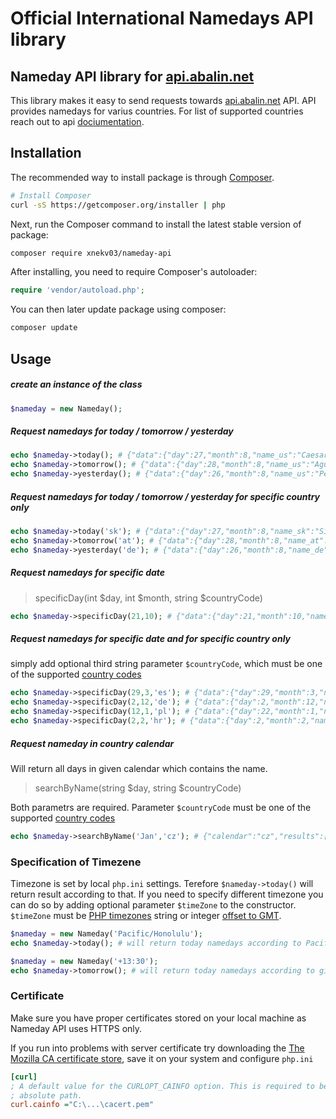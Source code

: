 # Official International Namedays API library
## Nameday API library for [api.abalin.net](https://api.abalin.net)
This library makes it easy to send requests towards [api.abalin.net](https://api.abalin.net) API.
API provides namedays for varius countries. For list of supported countries reach out to api [dociumentation](https://api.abalin.net/documentation). 

## Installation

The recommended way to install package is through
[Composer](http://getcomposer.org).

```bash
# Install Composer
curl -sS https://getcomposer.org/installer | php
```

Next, run the Composer command to install the latest stable version of package:

```bash
composer require xnekv03/nameday-api
```

After installing, you need to require Composer's autoloader:

```php
require 'vendor/autoload.php';
```

You can then later update package using composer:

 ```bash
composer update
 ```

## Usage

##### create an instance of the class
```php
$nameday = new Nameday();
```
##### Request namedays for today / tomorrow / yesterday
```php
echo $nameday->today(); # {"data":{"day":27,"month":8,"name_us":"Caesar, Cesar ... }}
echo $nameday->tomorrow(); # {"data":{"day":28,"month":8,"name_us":"Agustin, August, Augusta ... }}
echo $nameday->yesterday(); # {"data":{"day":26,"month":8,"name_us":"Percival, Percy ... }}
```
##### Request namedays for today / tomorrow / yesterday for specific country only
```php
echo $nameday->today('sk'); # {"data":{"day":27,"month":8,"name_sk":"Silvia"}}
echo $nameday->tomorrow('at'); # {"data":{"day":28,"month":8,"name_at":"Adelinde, Aline, Augustin"}}
echo $nameday->yesterday('de'); # {"data":{"day":26,"month":8,"name_de":"Margarita, Miriam, Patricia, Teresa"}}
```
##### Request namedays for specific date
>specificDay(int $day, int $month, string $countryCode)


```php
echo $nameday->specificDay(21,10); # {"data":{"day":21,"month":10,"name_us":"Celina, Celine, Nobel" ... }}
```

##### Request namedays for specific date and for specific country only
simply add optional third string parameter ```$countryCode```, which must be one of the supported [country codes](https://api.abalin.net/documentation)
```php
echo $nameday->specificDay(29,3,'es'); # {"data":{"day":29,"month":3,"name_es":"Jonas, Segundo"}}
echo $nameday->specificDay(2,12,'de'); # {"data":{"day":2,"month":12,"name_de":"Bibiana, Jan, Lucius"}}
echo $nameday->specificDay(12,1,'pl'); # {"data":{"day":22,"month":1,"name_pl":"Anastazy, Dobromysł, Dorian, Marta, Wincenty"}}
echo $nameday->specificDay(2,2,'hr'); # {"data":{"day":2,"month":2,"name_hr":"Marijan"}}
```
##### Request nameday in country calendar
Will return all days in given calendar which contains the name.
>searchByName(string $day, string $countryCode)

Both parametrs are required. Parameter ```$countryCode``` must be one of the supported [country codes](https://api.abalin.net/documentation)

```php
echo $nameday->searchByName('Jan','cz'); # {"calendar":"cz","results":[{"day":24,"month":5,"name":"Jana"},{"day":24,"month":6,"name":"Jan"} ... }}
```

### Specification of Timezene

Timezone is set by local ```php.ini``` settings. Terefore ```$nameday->today()``` will return result according to that.
If you need to specify different timezone you can do so by adding optional parameter ```$timeZone``` to the constructor.
```$timeZone``` must be  [PHP timezones](https://www.php.net/manual/en/timezones.php) string or integer [offset to GMT](https://en.wikipedia.org/wiki/List_of_UTC_time_offsets).

```php
$nameday = new Nameday('Pacific/Honolulu');
echo $nameday->today(); # will return today namedays according to Pacific/Honolulu timezone
```

```php
$nameday = new Nameday('+13:30');
echo $nameday->tomorrow(); # will return today namedays according to given UTC offset
```

### Certificate
Make sure you have proper certificates stored on your local machine as Nameday API uses HTTPS only. 

If you run into problems with server certificate try downloading the [The Mozilla CA certificate store](https://curl.haxx.se/docs/caextract.html), save it on your system and configure ```php.ini```
```ini
[curl]
; A default value for the CURLOPT_CAINFO option. This is required to be an
; absolute path.
curl.cainfo ="C:\...\cacert.pem"
```